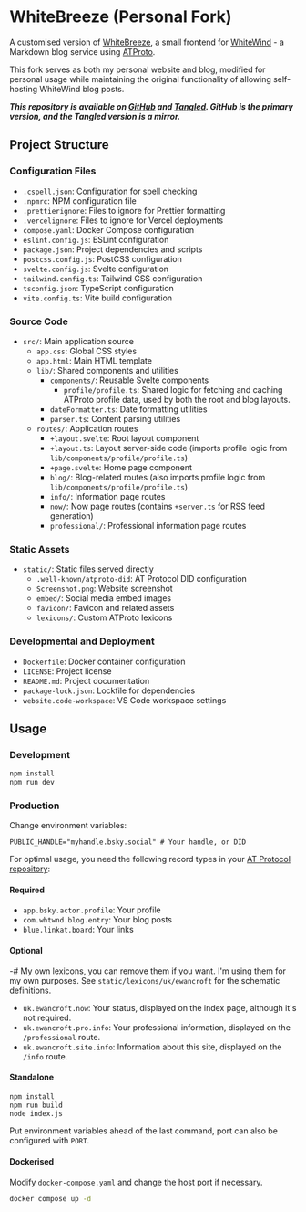 # WhiteBreeze (Personal Fork)

A customised version of [WhiteBreeze](https://github.com/hugeblank/whitebreeze), a small frontend for [WhiteWind](https://whtwnd.com/) - a Markdown blog service using [ATProto](https://atproto.com/).

This fork serves as both my personal website and blog, modified for personal usage while maintaining the original functionality of allowing self-hosting WhiteWind blog posts.

**_This repository is available on [GitHub](https://github.com/ewanc26/website) and [Tangled](https://tangled.sh/did:plc:ofrbh253gwicbkc5nktqepol/website). GitHub is the primary version, and the Tangled version is a mirror._**

## Project Structure

### Configuration Files

- `.cspell.json`: Configuration for spell checking
- `.npmrc`: NPM configuration file
- `.prettierignore`: Files to ignore for Prettier formatting
- `.vercelignore`: Files to ignore for Vercel deployments
- `compose.yaml`: Docker Compose configuration
- `eslint.config.js`: ESLint configuration
- `package.json`: Project dependencies and scripts
- `postcss.config.js`: PostCSS configuration
- `svelte.config.js`: Svelte configuration
- `tailwind.config.ts`: Tailwind CSS configuration
- `tsconfig.json`: TypeScript configuration
- `vite.config.ts`: Vite build configuration

### Source Code

- `src/`: Main application source
  - `app.css`: Global CSS styles
  - `app.html`: Main HTML template
  - `lib/`: Shared components and utilities
    - `components/`: Reusable Svelte components
      - `profile/profile.ts`: Shared logic for fetching and caching ATProto profile data, used by both the root and blog layouts.
    - `dateFormatter.ts`: Date formatting utilities
    - `parser.ts`: Content parsing utilities
  - `routes/`: Application routes
    - `+layout.svelte`: Root layout component
    - `+layout.ts`: Layout server-side code (imports profile logic from `lib/components/profile/profile.ts`)
    - `+page.svelte`: Home page component
    - `blog/`: Blog-related routes (also imports profile logic from `lib/components/profile/profile.ts`)
    - `info/`: Information page routes
    - `now/`: Now page routes (contains `+server.ts` for RSS feed generation)
    - `professional/`: Professional information page routes

### Static Assets

- `static/`: Static files served directly
  - `.well-known/atproto-did`: AT Protocol DID configuration
  - `Screenshot.png`: Website screenshot
  - `embed/`: Social media embed images
  - `favicon/`: Favicon and related assets
  - `lexicons/`: Custom ATProto lexicons

### Developmental and Deployment

- `Dockerfile`: Docker container configuration
- `LICENSE`: Project license
- `README.md`: Project documentation
- `package-lock.json`: Lockfile for dependencies
- `website.code-workspace`: VS Code workspace settings

## Usage

### Development

```sh
npm install
npm run dev
```

### Production

Change environment variables:

```env
PUBLIC_HANDLE="myhandle.bsky.social" # Your handle, or DID
```

For optimal usage, you need the following record types in your [AT Protocol repository](https://atproto.com/specs/repository):

#### Required

- `app.bsky.actor.profile`: Your profile
- `com.whtwnd.blog.entry`: Your blog posts
- `blue.linkat.board`: Your links

#### Optional

-# My own lexicons, you can remove them if you want. I'm using them for my own purposes. See `static/lexicons/uk/ewancroft` for the schematic definitions.

- `uk.ewancroft.now`: Your status, displayed on the index page, although it's not required.
- `uk.ewancroft.pro.info`: Your professional information, displayed on the `/professional` route.
- `uk.ewancroft.site.info`: Information about this site, displayed on the `/info` route.

#### Standalone

```sh
npm install
npm run build
node index.js
```

Put environment variables ahead of the last command, port can also be configured with `PORT`.

#### Dockerised

Modify `docker-compose.yaml` and change the host port if necessary.

```sh
docker compose up -d
```
